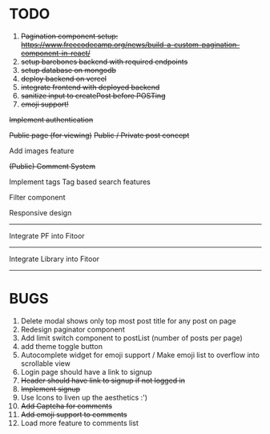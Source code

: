 # TODO

1. ~~Pagination component setup: https://www.freecodecamp.org/news/build-a-custom-pagination-component-in-react/~~
2. ~~setup barebones backend with required endpoints~~
3. ~~setup database on mongodb~~
4. ~~deploy backend on vercel~~
5. ~~integrate frontend with deployed backend~~
6. ~~sanitize input to createPost before POSTing~~
7. ~~emoji support!~~


~~Implement authentication~~

~~Public page (for viewing)~~
~~Public / Private post concept~~

Add images feature

~~(Public) Comment System~~

Implement tags
Tag based search features

Filter component

Responsive design

---

Integrate PF into Fitoor

---

Integrate Library into Fitoor

---

# BUGS

1. Delete modal shows only top most post title for any post on page
2. Redesign paginator component
3. Add limit switch component to postList (number of posts per page)
4. add theme toggle button
5. Autocomplete widget for emoji support / Make emoji list to overflow into scrollable view
6. Login page should have a link to signup
7. ~~Header should have link to signup if not logged in~~
8. ~~Implement signup~~
9. Use Icons to liven up the aesthetics :')
10. ~~Add Captcha for comments~~
11. ~~Add emoji support to comments~~
12. Load more feature to comments list

